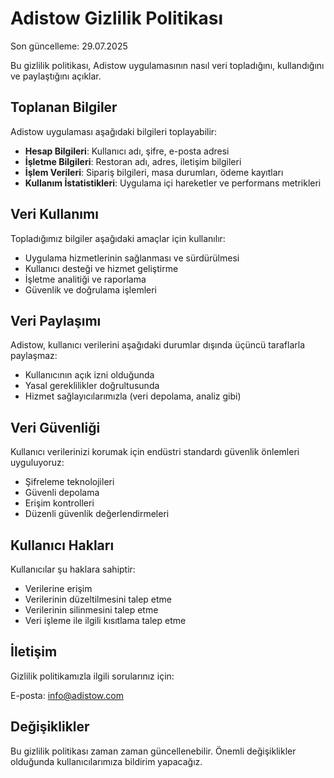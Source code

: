 # Adistow Gizlilik Politikası

Son güncelleme: 29.07.2025

Bu gizlilik politikası, Adistow uygulamasının nasıl veri topladığını, kullandığını ve paylaştığını açıklar.

## Toplanan Bilgiler

Adistow uygulaması aşağıdaki bilgileri toplayabilir:

- **Hesap Bilgileri**: Kullanıcı adı, şifre, e-posta adresi
- **İşletme Bilgileri**: Restoran adı, adres, iletişim bilgileri
- **İşlem Verileri**: Sipariş bilgileri, masa durumları, ödeme kayıtları
- **Kullanım İstatistikleri**: Uygulama içi hareketler ve performans metrikleri

## Veri Kullanımı

Topladığımız bilgiler aşağıdaki amaçlar için kullanılır:

- Uygulama hizmetlerinin sağlanması ve sürdürülmesi
- Kullanıcı desteği ve hizmet geliştirme
- İşletme analitiği ve raporlama
- Güvenlik ve doğrulama işlemleri

## Veri Paylaşımı

Adistow, kullanıcı verilerini aşağıdaki durumlar dışında üçüncü taraflarla paylaşmaz:

- Kullanıcının açık izni olduğunda
- Yasal gereklilikler doğrultusunda
- Hizmet sağlayıcılarımızla (veri depolama, analiz gibi)

## Veri Güvenliği

Kullanıcı verilerinizi korumak için endüstri standardı güvenlik önlemleri uyguluyoruz:

- Şifreleme teknolojileri
- Güvenli depolama
- Erişim kontrolleri
- Düzenli güvenlik değerlendirmeleri

## Kullanıcı Hakları

Kullanıcılar şu haklara sahiptir:

- Verilerine erişim
- Verilerinin düzeltilmesini talep etme
- Verilerinin silinmesini talep etme
- Veri işleme ile ilgili kısıtlama talep etme

## İletişim

Gizlilik politikamızla ilgili sorularınız için:

E-posta: info@adistow.com

## Değişiklikler

Bu gizlilik politikası zaman zaman güncellenebilir. Önemli değişiklikler olduğunda kullanıcılarımıza bildirim yapacağız. 